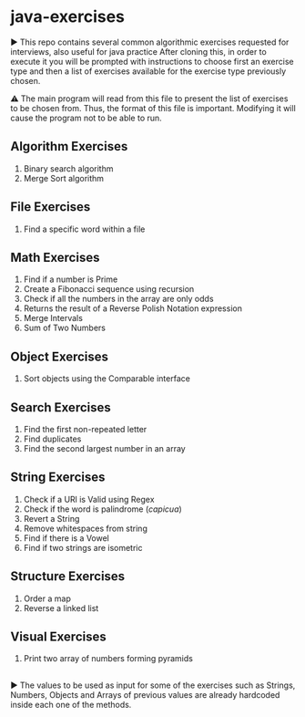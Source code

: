 # java-exercises
▶️ This repo contains several common algorithmic exercises requested for interviews, also useful for java practice
After cloning this, in order to execute it you will be prompted with instructions to choose first an exercise type and then a list of exercises available for the exercise type previously chosen.

⚠️ The main program will read from this file to present the list of exercises to be chosen from. Thus, the format of this file is important. Modifying it will cause the program not to be able to run.

## Algorithm Exercises
1. Binary search algorithm
2. Merge Sort algorithm

## File Exercises
1. Find a specific word within a file

## Math Exercises
1. Find if a number is Prime
2. Create a Fibonacci sequence using recursion
3. Check if all the numbers in the array are only odds
4. Returns the result of a Reverse Polish Notation expression
5. Merge Intervals
6. Sum of Two Numbers

## Object Exercises
1. Sort objects using the Comparable interface

## Search Exercises
1. Find the first non-repeated letter
2. Find duplicates
3. Find the second largest number in an array

## String Exercises
1. Check if a URl is Valid using Regex 
2. Check if the word is palindrome (_capicua_)
3. Revert a String 
4. Remove whitespaces from string 
5. Find if there is a Vowel
6. Find if two strings are isometric

## Structure Exercises
1. Order a map
2. Reverse a linked list

## Visual Exercises
1. Print two array of numbers forming pyramids

##
▶️ The values to be used as input for some of the exercises such as Strings, Numbers, Objects and Arrays of previous values are already hardcoded inside each one of the methods.

